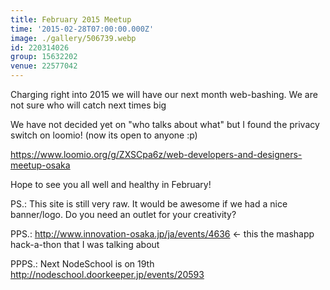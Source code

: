 ```yaml
---
title: February 2015 Meetup
time: '2015-02-28T07:00:00.000Z'
image: ./gallery/506739.webp
id: 220314026
group: 15632202
venue: 22577042
---
```


Charging right into 2015 we will have our next month web-bashing. We are not sure who will catch next times big

We have not decided yet on "who talks about what" but I found the privacy switch on loomio! (now its open to anyone :p)

https://www.loomio.org/g/ZXSCpa6z/web-developers-and-designers-meetup-osaka

Hope to see you all well and healthy in February!

PS.: This site is still very raw. It would be awesome if we had a nice banner/logo. Do you need an outlet for your creativity?

PPS.: http://www.innovation-osaka.jp/ja/events/4636 <- this the mashapp hack-a-thon that I was talking about

PPPS.: Next NodeSchool is on 19th http://nodeschool.doorkeeper.jp/events/20593
